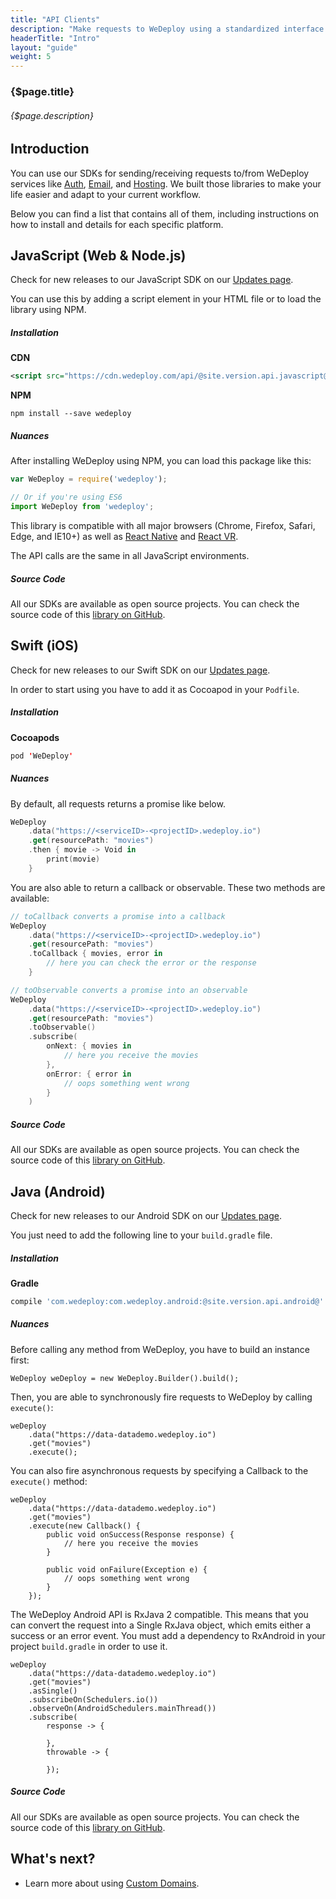 ```yaml
---
title: "API Clients"
description: "Make requests to WeDeploy using a standardized interface."
headerTitle: "Intro"
layout: "guide"
weight: 5
---
```


### {$page.title}

###### {$page.description}

<article id="1">

## Introduction

You can use our SDKs for sending/receiving requests to/from WeDeploy services like [Auth](/docs/auth/getting-started/), [Email](/docs/email/getting-started/), and [Hosting](/docs/hosting/getting-started/). We built those libraries to make your life easier and adapt to your current workflow.

Below you can find a list that contains all of them, including instructions on how to install and details for each specific platform.

</article>

<article id="2">

## JavaScript (Web & Node.js)

<aside>

Check for new releases to our JavaScript SDK on our [Updates page](/updates/apis/javascript/).

</aside>

You can use this by adding a script element in your HTML file or to load the library using NPM.

##### Installation

**CDN**

```xml
<script src="https://cdn.wedeploy.com/api/@site.version.api.javascript@/wedeploy.js"></script>
```

**NPM**

```
npm install --save wedeploy
```

##### Nuances

After installing WeDeploy using NPM, you can load this package like this:

```javascript
var WeDeploy = require('wedeploy');

// Or if you're using ES6
import WeDeploy from 'wedeploy';
```

This library is compatible with all major browsers (Chrome, Firefox, Safari, Edge, and IE10+) as well as [React Native](https://facebook.github.io/react-native/) and [React VR](https://facebook.github.io/react-vr/).

The API calls are the same in all JavaScript environments.

##### Source Code

All our SDKs are available as open source projects. You can check the source code of this [library on GitHub](https://github.com/wedeploy/wedeploy-sdk-js).

</article>

<article id="3">

## Swift (iOS)

<aside>

Check for new releases to our Swift SDK on our [Updates page](/updates/apis/swift/).

</aside>

In order to start using you have to add it as Cocoapod in your `Podfile`.

##### Installation

**Cocoapods**

```swift
pod 'WeDeploy'
```

##### Nuances

By default, all requests returns a promise like below.

```swift
WeDeploy
	.data("https://<serviceID>-<projectID>.wedeploy.io")
	.get(resourcePath: "movies")
	.then { movie -> Void in
		print(movie)
	}
```

You are also able to return a callback or observable. These two methods are available:

```swift
// toCallback converts a promise into a callback
WeDeploy
	.data("https://<serviceID>-<projectID>.wedeploy.io")
	.get(resourcePath: "movies")
	.toCallback { movies, error in
		// here you can check the error or the response
	}

// toObservable converts a promise into an observable
WeDeploy
	.data("https://<serviceID>-<projectID>.wedeploy.io")
	.get(resourcePath: "movies")
	.toObservable()
	.subscribe(
		onNext: { movies in
			// here you receive the movies
		},
		onError: { error in
			// oops something went wrong
		}
	)
```

##### Source Code

All our SDKs are available as open source projects. You can check the source code of this [library on GitHub](https://github.com/wedeploy/wedeploy-sdk-swift).

</article>

<article id="4">

## Java (Android)

<aside>

Check for new releases to our Android SDK on our [Updates page](/updates/apis/android/).

</aside>

You just need to add the following line to your `build.gradle` file.

##### Installation

**Gradle**

```groovy
compile 'com.wedeploy:com.wedeploy.android:@site.version.api.android@'
```

##### Nuances

Before calling any method from WeDeploy, you have to build an instance first:

```text/x-java
WeDeploy weDeploy = new WeDeploy.Builder().build();
```

Then, you are able to synchronously fire requests to WeDeploy by calling `execute()`:

```text/x-java
weDeploy
	.data("https://data-datademo.wedeploy.io")
	.get("movies")
	.execute();
```

You can also fire asynchronous requests by specifying a Callback to the `execute()` method:

```text/x-java
weDeploy
	.data("https://data-datademo.wedeploy.io")
	.get("movies")
	.execute(new Callback() {
		public void onSuccess(Response response) {
			// here you receive the movies
		}

		public void onFailure(Exception e) {
			// oops something went wrong
		}
	});
```

The WeDeploy Android API is RxJava 2 compatible. This means that you can convert the request into a Single RxJava object, which emits either a success or an error event. You must add a dependency to RxAndroid in your project `build.gradle` in order to use it.

```text/x-java
weDeploy
	.data("https://data-datademo.wedeploy.io")
	.get("movies")
	.asSingle()
	.subscribeOn(Schedulers.io())
	.observeOn(AndroidSchedulers.mainThread())
	.subscribe(
		response -> {

		},
		throwable -> {

		});
```

##### Source Code

All our SDKs are available as open source projects. You can check the source code of this [library on GitHub](https://github.com/wedeploy/wedeploy-sdk-android).

</article>

## What's next?

* Learn more about using [Custom Domains](/docs/intro/custom-domains/).
